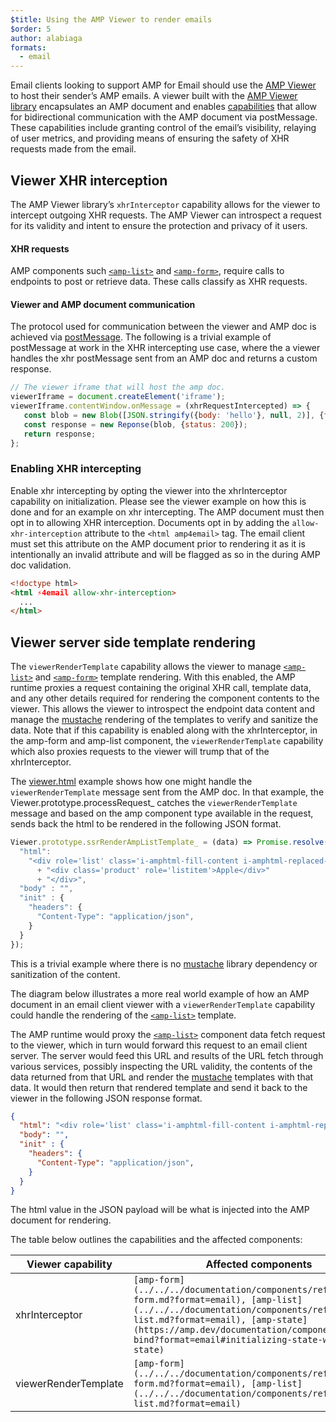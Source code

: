 ```yaml
---
$title: Using the AMP Viewer to render emails
$order: 5
author: alabiaga
formats:
  - email
---
```


Email clients looking to support AMP for Email should use the [AMP Viewer](https://github.com/ampproject/amphtml/blob/main/extensions/amp-viewer-integration/integrating-viewer-with-amp-doc-guide.md) to host their sender’s AMP emails. A viewer built with the [AMP Viewer library](https://github.com/ampproject/amphtml/tree/main/extensions/amp-viewer-integration) encapsulates an AMP document and enables [capabilities](https://github.com/ampproject/amphtml/blob/main/extensions/amp-viewer-integration/CAPABILITIES.md) that allow for bidirectional communication with the AMP document via postMessage. These capabilities include granting control of the email’s visibility, relaying of user metrics, and providing means of ensuring the safety of XHR requests made from the email.

## Viewer XHR interception

The AMP Viewer library’s `xhrInterceptor` capability allows for the viewer to intercept outgoing XHR requests. The AMP Viewer can introspect a request for its validity and intent to ensure the protection and privacy of it users.

#### XHR requests
AMP components such [`<amp-list>`](../../../documentation/components/reference/amp-list.md?format=email) and [`<amp-form>`](../../../documentation/components/reference/amp-form.md?format=email), require calls to endpoints to post or retrieve  data. These calls classify as XHR requests.

#### Viewer and AMP document communication

The protocol used for communication between the viewer and AMP doc is achieved via [postMessage](https://developer.mozilla.org/en-US/docs/Web/API/Window/postMessage).  The following is a trivial example of postMessage at work in the XHR intercepting use case, where the a viewer handles the xhr postMessage sent from an AMP doc and returns a custom response.

```js
// The viewer iframe that will host the amp doc.
viewerIframe = document.createElement('iframe');
viewerIframe.contentWindow.onMessage = (xhrRequestIntercepted) => {
   const blob = new Blob([JSON.stringify({body: 'hello'}, null, 2)], {type: 'application/json'});
   const response = new Reponse(blob, {status: 200});
   return response;
};
```

### Enabling XHR intercepting

Enable xhr intercepting by opting the viewer into the xhrInterceptor capability on initialization. Please see the viewer example on how this is done and for an example on xhr intercepting. The AMP document must then opt in to allowing XHR interception. Documents opt in by adding the `allow-xhr-interception` attribute to the `<html amp4email>` tag. The email client must set this attribute on the AMP document prior to rendering it as it is intentionally an invalid attribute and will be flagged as so in the during AMP doc validation.


```html
<!doctype html>
<html ⚡4email allow-xhr-interception>
  ...    
</html>
```

## Viewer server side template rendering

The `viewerRenderTemplate` capability allows the viewer to manage [`<amp-list>`](../../../documentation/components/reference/amp-list.md?format=email) and [`<amp-form>`](../../../documentation/components/reference/amp-form.md?format=email) template  rendering. With this enabled, the AMP runtime proxies a request containing the original XHR call, template data, and any other details required for rendering the component contents to the viewer.  This allows the viewer to introspect the endpoint data content and manage the [mustache](https://mustache.github.io/) rendering of the templates to verify and sanitize the data. Note that if this capability is enabled along with the xhrInterceptor, in the amp-form and amp-list component, the `viewerRenderTemplate` capability which also proxies requests to the viewer will trump that of the xhrInterceptor.

The [viewer.html](https://github.com/ampproject/amphtml/blob/main/examples/viewer.html) example shows how one might handle the `viewerRenderTemplate` message sent from the AMP doc. In that example, the Viewer.prototype.processRequest_ catches the `viewerRenderTemplate` message and based on the amp component type available in the request, sends back the html to be rendered in the following JSON format.

```js
Viewer.prototype.ssrRenderAmpListTemplate_ = (data) => Promise.resolve({
  "html":
    "<div role='list' class='i-amphtml-fill-content i-amphtml-replaced-content'>"
      + "<div class='product' role='listitem'>Apple</div>"
      + "</div>",
  "body" : "",
  "init" : {
    "headers": {
      "Content-Type": "application/json",
    }
  }
});
```

This is a trivial example where there is no [mustache](https://mustache.github.io/) library dependency or sanitization of the content.

The diagram below illustrates a more real world example of how an AMP document in an email client viewer with a `viewerRenderTemplate` capability could handle the rendering of the [`<amp-list>`](../../../documentation/components/reference/amp-list.md?format=email) template.

<amp-img alt="Viewer render template diagram"
    layout="responsive"
    width="372" height="279"
    src="/static/img/docs/viewer_render_template_diagram.png">
</amp-img>

The AMP runtime would proxy the [`<amp-list>`](../../../documentation/components/reference/amp-list.md?format=email) component data fetch request to the viewer, which in turn would forward this request to an email client server. The server would feed this URL and results of the URL fetch through various services, possibly inspecting the URL validity, the contents of the data returned from that URL and render the [mustache](https://mustache.github.io/) templates with that data. It would then return that rendered template and send it back to the viewer in the following JSON response format.

```json
{
  "html": "<div role='list' class='i-amphtml-fill-content i-amphtml-replaced-content'> <div class='product' role='listitem'>List item 1</div> <div class='product' role='listitem'>List item 2</div> </div>",
  "body": "",
  "init" : {
    "headers": {
      "Content-Type": "application/json",
    }
  }
}
```

The html value in the JSON payload will be what is injected into the AMP document for rendering.

The table below outlines the capabilities and the affected components:

<table>
  <thead>
    <tr>
      <th width="30%">Viewer capability</th>
      <th>Affected components</th>
    </tr>
  </thead>
  <tbody>
    <tr>
      <td>xhrInterceptor</td>
      <td><code>[amp-form](../../../documentation/components/reference/amp-form.md?format=email), [amp-list](../../../documentation/components/reference/amp-list.md?format=email), [amp-state](https://amp.dev/documentation/components/amp-bind?format=email#initializing-state-with-amp-state)</code></td>
    </tr>
     <tr>
       <td>viewerRenderTemplate</td>
       <td><code>[amp-form](../../../documentation/components/reference/amp-form.md?format=email), [amp-list](../../../documentation/components/reference/amp-list.md?format=email)</code></td>
    </tr>
  </tbody>  
</table>
